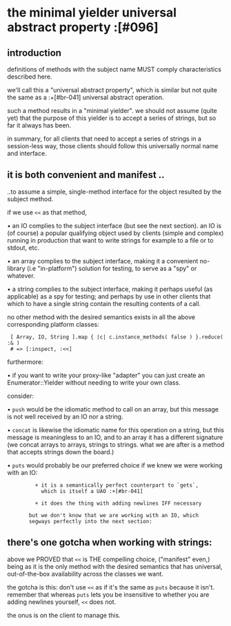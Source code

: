 # the minimal yielder universal abstract property :[#096]

## introduction

definitions of methods with the subject name MUST comply characteristics
described here.

we'll call this a "universal abstract property", which is similar but
not quite the same as a :+[#br-041] universal abstract operation.

such a method results in a "minimal yielder". we should not assume
(quite yet) that the purpose of this yielder is to accept a series of
strings, but so far it always has been.

in summary, for all clients that need to accept a series of strings in a
session-less way, those clients should follow this universally normal
name and interface.




## it is both convenient and manifest ..

..to assume a simple, single-method interface for the object resulted by
the subject method.

if we use `<<` as that method,

  • an IO complies to the subject interface (but see the next section).
    an IO is (of course) a popular qualifying object used by clients
    (simple and complex) running in production that want to write
    strings for example to a file or to stdout, etc.

  • an array complies to the subject interface, making it a convenient
    no-library (i.e "in-platform") solution for testing, to serve as a
    "spy" or whatever.

  • a string complies to the subject interface, making it perhaps useful
    (as applicable) as a spy for testing; and perhaps by use in other
    clients that which to have a single string contain the resulting
    contents of a call.

no other method with the desired semantics exists in all the above
corresponding platform classes:

     [ Array, IO, String ].map { |c| c.instance_methods( false ) }.reduce( :& )
     # => [:inspect, :<<]

furthermore:

  • if you want to write your proxy-like "adapter" you can just create
    an Enumerator::Yielder without needing to write your own class.


consider:

  • `push` would be the idiomatic method to call on an array, but this
           message is not well received by an IO nor a string.

  • `concat` is likewise the idiomatic name for this operation on a
             string, but this message is meaningless to an IO, and to
             an array it has a different signature (we concat arrays to
             arrays, strings to strings. what we are after is a method
             that accepts strings down the board.)

  • `puts` would probably be our preferred choice if we knew we were
           working with an IO:

             + it is a semantically perfect counterpart to `gets`,
               which is itself a UAO :+[#br-041]

             + it does the thing with adding newlines IFF necessary

           but we don't know that we are working with an IO, which
           segways perfectly into the next section:




## there's one gotcha when working with strings:

above we PROVED that `<<` is THE compelling choice, ("manifest" even,)
being as it is the only method with the desired semantics that has
universal, out-of-the-box availability across the classes we want.

the gotcha is this: don't use `<<` as if it's the same as `puts` because
it isn't. remember that whereas `puts` lets you be insensitive to
whether you are adding newlines yourself, `<<` does not.

the onus is on the client to manage this.
